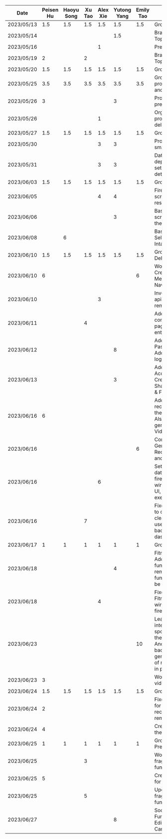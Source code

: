 | Date       | Peisen Hu | Haoyu Song | Xu Tao | Alex Xie | Yutong Yang | Emily Tao | Task                                                                                                                                                                          |
|------------|-----------|------------|--------|----------|-------------|-----------|-------------------------------------------------------------------------------------------------------------------------------------------------------------------------------|
| 2023/05/13 | 1.5       | 1.5        | 1.5    | 1.5      | 1.5         | 1.5       | Group Meeting                                                                                                                                                                 |
| 2023/05/14 |           |            |        |          | 1.5         |           | Brainstorm Project Topics                                                                                                                                                     |
| 2023/05/16 |           |            |        | 1        |             |           | Prepared project ideas                                                                                                                                                        |
| 2023/05/19 | 2         |            | 2      |          |             |           | Brainstorming Project Topic                                                                                                                                                   |
| 2023/05/20 | 1.5       | 1.5        | 1.5    | 1.5      | 1.5         | 1.5       | Group Meeting                                                                                                                                                                 |
| 2023/05/25 | 3.5       | 3.5        | 3.5    | 3.5      | 3.5         | 3.5       | Group Meeting for proposal presentation and mockups                                                                                                                           |
| 2023/05/26 | 3         |            |        |          | 3           |           | Proposal presentation preparation & script                                                                                                                                    |
| 2023/05/26 |           |            |        | 1        |             |           | Organized functional properties in deliverable                                                                                                                                |
| 2023/05/27 | 1.5       | 1.5        | 1.5    | 1.5      | 1.5         | 1.5       | Group Meeting                                                                                                                                                                 |
| 2023/05/30 |           |            |        | 3        | 3           |           | Project starter code & small UI updates                                                                                                                                       |
| 2023/05/31 |           |            |        | 3        | 3           |           | Data layer setup, dependency injection setup, and determine detailed app design                                                                                               |
| 2023/06/03 | 1.5       | 1.5        | 1.5    | 1.5      | 1.5         | 1.5       | Group Meeting                                                                                                                                                                 |
| 2023/06/05 |           |            |        | 4        | 4           |           | Firebase setup, login screen & fitness API research                                                                                                                           |
| 2023/06/06 |           |            |        |          | 3           |           | Basic Body Diameter screen, Update app theme                                                                                                                                  |
| 2023/06/08 |           | 6          |        |          |             |           | Basic Daily Journal Selection and Calorie Intake screen                                                                                                                       |
| 2023/06/10 | 1.5       | 1.5        | 1.5    | 1.5      | 1.5         | 1.5       | Group Meeting & Deliverable 2                                                                                                                                                 |
| 2023/06/10 | 6         |            |        |          |             | 6         | Working on the Creation of the 2nd Menu (Homepage Navbar)                                                                                                                     |
| 2023/06/10 |           |            |        | 3        |             |           | Investigated into food apis, setup retrofit as remote data source                                                                                                             |
| 2023/06/11 |           |            | 4      |          |             |           | Add back button to come back to previous page, fixed bugs for re entering.                                                                                                    |
| 2023/06/12 |           |            |        |          | 8           |           | Add AccountAcitivity & PasswordResetActivity. Add back buttons and logout button to header                                                                                    |
| 2023/06/13 |           |            |        |          | 3           |           | Add content to AccountAcitivity. Create SharedWithMeActivity & FitnessGoalActivity                                                                                            |
| 2023/06/16 | 6         |            |        |          |             |           | Add the video recommendation list in the home fragment. Also wrote part of the generating code for VideoView                                                                  |
| 2023/06/16 |           |            |        |          |             | 6         | Completed the Generation of the UI for Recipe Generator page and its navigation                                                                                               |
| 2023/06/16 |           |            |        | 6        |             |           | Setup user profile database using firebase firestore, wired in user profile to UI, added Ninja api for exercise data                                                          |
| 2023/06/16 |           |            | 7      |          |             |           | Fixed the bug that nav to other page didn't clean the origin page, use arrow instead of back button, add ui to dashborad.                                                     |
| 2023/06/17 | 1         | 1          | 1      | 1        | 1           | 1         | Group Meeting                                                                                                                                                                 |
| 2023/06/18 |           |            |        |          | 4           |           | FitnessGaolActivity UI Add cards functionality. The remove card functionality has bug to be fixed                                                                             |
| 2023/06/18 |           |            |        | 4        |             |           | Fixed FitnessGoalActivity, wired in data with firestore                                                                                                                       |
| 2023/06/23 |           |            |        |          |             | 10        | Learn to use and integrate the spoonacular API; learn the networking in Android; implement the backend of recipe generator; the rest of ui of recipe generator is in progress |
| 2023/06/23 | 3         |            |        |          |             |           | Working on fixing the videoviews in rec. list                                                                                                                                 |
| 2023/06/24 | 1.5       | 1.5        | 1.5    | 1.5      | 1.5         | 1.5       | Group Meeting                                                                                                                                                                 |
| 2023/06/24 | 2         |            |        |          |             |           | Fixed the functionality for videoviews in the rec list, adding the remaining videoviews                                                                                       |
| 2023/06/24 | 4         |            |        |          |             |           | Creating ImageView for the rec list                                                                                                                                           |
| 2023/06/25 | 1         | 1          | 1      | 1        | 1           | 1         | Group Meeting: Demo Prep                                                                                                                                                      |
| 2023/06/25 |           |            | 3      |          |             |           | Worked on exercise fragment search function                                                                                                                                   |
| 2023/06/25 | 5         |            |        |          |             |           | Creating the activity(s) for rec video streaming                                                                                                                              |
| 2023/06/25 |           |            | 5      |          |             |           | Updated exercise fragment search function                                                                                                                                     |
| 2023/06/27 |           |            |        |          | 8           |           | Social Sharing Functionality: UI for Edit Post, Post Preview Card, and Post Display                                                                                           |

